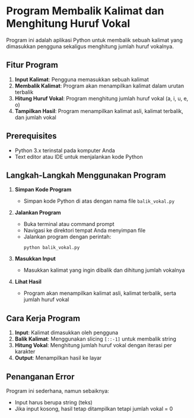 # Program Membalik Kalimat dan Menghitung Huruf Vokal

Program ini adalah aplikasi Python untuk membalik sebuah kalimat yang dimasukkan pengguna sekaligus menghitung jumlah huruf vokalnya.

## Fitur Program

1. **Input Kalimat**: Pengguna memasukkan sebuah kalimat
2. **Membalik Kalimat**: Program akan menampilkan kalimat dalam urutan terbalik
3. **Hitung Huruf Vokal**: Program menghitung jumlah huruf vokal (a, i, u, e, o)
4. **Tampilkan Hasil**: Program menampilkan kalimat asli, kalimat terbalik, dan jumlah vokal

## Prerequisites

- Python 3.x terinstal pada komputer Anda  
- Text editor atau IDE untuk menjalankan kode Python  

## Langkah-Langkah Menggunakan Program

1. **Simpan Kode Program**  
   - Simpan kode Python di atas dengan nama file `balik_vokal.py`

2. **Jalankan Program**  
   - Buka terminal atau command prompt  
   - Navigasi ke direktori tempat Anda menyimpan file  
   - Jalankan program dengan perintah:  
     ```
     python balik_vokal.py
     ```

3. **Masukkan Input**  
   - Masukkan kalimat yang ingin dibalik dan dihitung jumlah vokalnya  

4. **Lihat Hasil**  
   - Program akan menampilkan kalimat asli, kalimat terbalik, serta jumlah huruf vokal  

## Cara Kerja Program

1. **Input**: Kalimat dimasukkan oleh pengguna  
2. **Balik Kalimat**: Menggunakan slicing `[::-1]` untuk membalik string  
3. **Hitung Vokal**: Menghitung jumlah huruf vokal dengan iterasi per karakter  
4. **Output**: Menampilkan hasil ke layar  

## Penanganan Error

Program ini sederhana, namun sebaiknya:  
- Input harus berupa string (teks)  
- Jika input kosong, hasil tetap ditampilkan tetapi jumlah vokal = 0  
